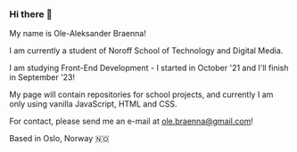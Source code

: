 ### Hi there 👋

My name is Ole-Aleksander Braenna!

I am currently a student of Noroff School of Technology and Digital Media.

I am studying Front-End Development - I started in October '21 and I'll finish in September '23!

My page will contain repositories for school projects, and currently I am only using vanilla JavaScript, HTML and CSS.

For contact, please send me an e-mail at ole.braenna@gmail.com!

Based in Oslo, Norway 🇳🇴 



<!--
**oBraenna91/oBraenna91** is a ✨ _special_ ✨ repository because its `README.md` (this file) appears on your GitHub profile.

Here are some ideas to get you started:

- 🔭 I’m currently working on ...
- 🌱 I’m currently learning ...
- 👯 I’m looking to collaborate on ...
- 🤔 I’m looking for help with ...
- 💬 Ask me about ...
- 📫 How to reach me: ...
- 😄 Pronouns: ...
- ⚡ Fun fact: ...
-->
